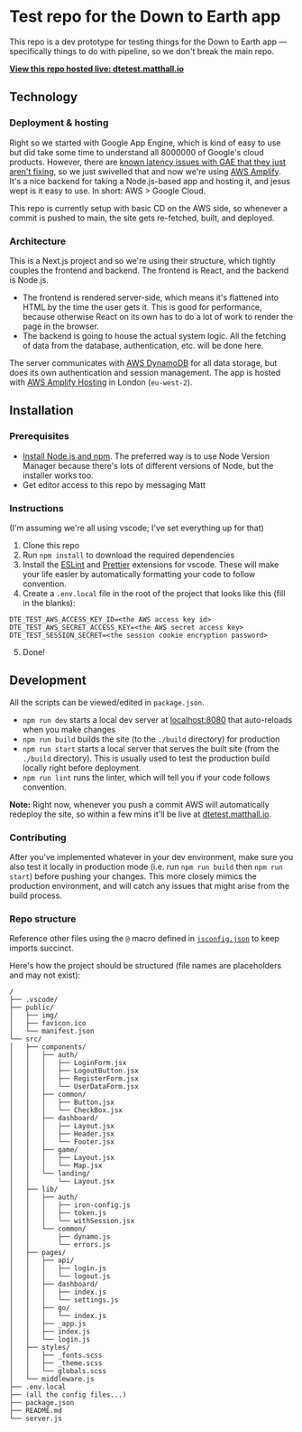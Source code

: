 # Test repo for the Down to Earth app

This repo is a dev prototype for testing things for the Down to Earth app — specifically things to do with pipeline, so we don't break the main repo.

[**View this repo hosted live: dtetest.matthall.io**](https://dtetest.matthall.io/)

## Technology

### Deployment & hosting

Right so we started with Google App Engine, which is kind of easy to use but did take some time to understand all 8000000 of Google's cloud products. However, there are [known latency issues with GAE that they just aren't fixing](https://issuetracker.google.com/issues/64458939), so we just swivelled that and now we're using [AWS Amplify](https://aws.amazon.com/amplify/). It's a nice backend for taking a Node.js-based app and hosting it, and jesus wept is it easy to use. In short: AWS > Google Cloud.

This repo is currently setup with basic CD on the AWS side, so whenever a commit is pushed to main, the site gets re-fetched, built, and deployed.

### Architecture

This is a Next.js project and so we're using their structure, which tightly couples the frontend and backend. The frontend is React, and the backend is Node.js.

- The frontend is rendered server-side, which means it's flattened into HTML by the time the user gets it. This is good for performance, because otherwise React on its own has to do a lot of work to render the page in the browser.
- The backend is going to house the actual system logic. All the fetching of data from the database, authentication, etc. will be done here.

The server communicates with [AWS DynamoDB](https://aws.amazon.com/dynamodb/) for all data storage, but does its own authentication and session management. The app is hosted with [AWS Amplify Hosting](https://aws.amazon.com/amplify/hosting/) in London (`eu-west-2`).

## Installation

### Prerequisites

- [Install Node.js and npm](https://docs.npmjs.com/downloading-and-installing-node-js-and-npm#using-a-node-version-manager-to-install-nodejs-and-npm). The preferred way is to use Node Version Manager because there's lots of different versions of Node, but the installer works too.
- Get editor access to this repo by messaging Matt

### Instructions

(I'm assuming we're all using vscode; I've set everything up for that)

1. Clone this repo
2. Run `npm install` to download the required dependencies
3. Install the [ESLint](https://marketplace.visualstudio.com/items?itemName=dbaeumer.vscode-eslint) and [Prettier](https://marketplace.visualstudio.com/items?itemName=esbenp.prettier-vscode) extensions for vscode. These will make your life easier by automatically formatting your code to follow convention.
4. Create a `.env.local` file in the root of the project that looks like this (fill in the blanks):

```
DTE_TEST_AWS_ACCESS_KEY_ID=<the AWS access key id>
DTE_TEST_AWS_SECRET_ACCESS_KEY=<the AWS secret access key>
DTE_TEST_SESSION_SECRET=<the session cookie encryption password>
```
5. Done!

## Development

All the scripts can be viewed/edited in `package.json`.

- `npm run dev` starts a local dev server at [localhost:8080](http://localhost:8080) that auto-reloads when you make changes
- `npm run build` builds the site (to the `./build` directory) for production
- `npm run start` starts a local server that serves the built site (from the `./build` directory). This is usually used to test the production build locally right before deployment.
- `npm run lint` runs the linter, which will tell you if your code follows convention.

**Note:**
Right now, whenever you push a commit AWS will automatically redeploy the site, so within a few mins it'll be live at [dtetest.matthall.io](https://dtetest.matthall.io/).

### Contributing
After you've implemented whatever in your dev environment, make sure you also test it locally in production mode (i.e. run `npm run build` then `npm run start`) before pushing your changes. This more closely mimics the production environment, and will catch any issues that might arise from the build process.

### Repo structure
Reference other files using the `@` macro defined in [`jsconfig.json`](./jsconfig.json) to keep imports succinct.

Here's how the project should be structured (file names are placeholders and may not exist):
```
/
├── .vscode/
├── public/
│   ├── img/
│   ├── favicon.ico
│   └── manifest.json
└── src/
│   ├── components/
│   │   ├── auth/
│   │   │   ├── LoginForm.jsx
│   │   │   ├── LogoutButton.jsx
│   │   │   ├── RegisterForm.jsx
│   │   │   └── UserDataForm.jsx
│   │   ├── common/
│   │   │   ├── Button.jsx
│   │   │   └── CheckBox.jsx
│   │   ├── dashboard/
│   │   │   ├── Layout.jsx
│   │   │   ├── Header.jsx
│   │   │   └── Footer.jsx
│   │   ├── game/
│   │   │   ├── Layout.jsx
│   │   │   └── Map.jsx
│   │   └── landing/
│   │       └── Layout.jsx
│   ├── lib/
│   │   ├── auth/
│   │   │   ├── iron-config.js
│   │   │   ├── token.js
│   │   │   └── withSession.jsx
│   │   └── common/
│   │       ├── dynamo.js
│   │       └── errors.js
│   ├── pages/
│   │   ├── api/
│   │   │   ├── login.js
│   │   │   └── logout.js
│   │   ├── dashboard/
│   │   │   ├── index.js
│   │   │   └── settings.js
│   │   ├── go/
│   │   │   └── index.js
│   │   ├── _app.js
│   │   ├── index.js
│   │   └── login.js
│   ├── styles/
│   │   ├── _fonts.scss
│   │   ├── _theme.scss
│   │   └── globals.scss
│   └── middleware.js
├── .env.local
├── (all the config files...)
├── package.json
├── README.md
└── server.js
```